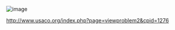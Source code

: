 ![image](https://github.com/froge159/usaco_training/assets/87875402/69d34f8c-0877-4740-855d-d0ed4c64822b)

http://www.usaco.org/index.php?page=viewproblem2&cpid=1276 


